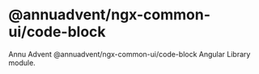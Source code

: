 
# @annuadvent/ngx-common-ui/code-block

Annu Advent @annuadvent/ngx-common-ui/code-block Angular Library module.
